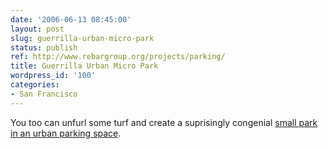 ```yaml
---
date: '2006-06-13 08:45:00'
layout: post
slug: guerrilla-urban-micro-park
status: publish
ref: http://www.rebargroup.org/projects/parking/
title: Guerrilla Urban Micro Park
wordpress_id: '100'
categories:
- San Francisco
---
```


You too can unfurl some turf and create a suprisingly congenial [small park in an urban parking space](http://www.rebargroup.org/projects/parking/).
